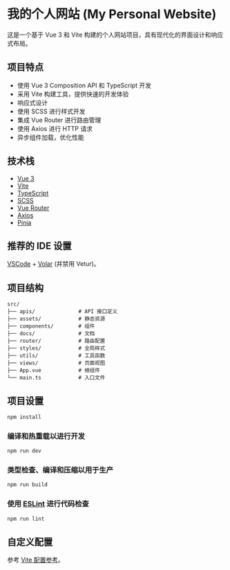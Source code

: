 # 我的个人网站 (My Personal Website)

这是一个基于 Vue 3 和 Vite 构建的个人网站项目，具有现代化的界面设计和响应式布局。

## 项目特点

- 使用 Vue 3 Composition API 和 TypeScript 开发
- 采用 Vite 构建工具，提供快速的开发体验
- 响应式设计
- 使用 SCSS 进行样式开发
- 集成 Vue Router 进行路由管理
- 使用 Axios 进行 HTTP 请求
- 异步组件加载，优化性能

## 技术栈

- [Vue 3](https://v3.cn.vuejs.org/)
- [Vite](https://cn.vitejs.dev/)
- [TypeScript](https://www.typescriptlang.org/)
- [SCSS](https://sass-lang.com/)
- [Vue Router](https://router.vuejs.org/zh/)
- [Axios](https://axios-http.com/)
- [Pinia](https://pinia.vuejs.org/)

## 推荐的 IDE 设置

[VSCode](https://code.visualstudio.com/) + [Volar](https://marketplace.visualstudio.com/items?itemName=Vue.volar) (并禁用 Vetur)。

## 项目结构

```
src/
├── apis/              # API 接口定义
├── assets/            # 静态资源
├── components/        # 组件
├── docs/              # 文档
├── router/            # 路由配置
├── styles/            # 全局样式
├── utils/             # 工具函数
├── views/             # 页面视图
├── App.vue            # 根组件
└── main.ts            # 入口文件
```

## 项目设置

```sh
npm install
```

### 编译和热重载以进行开发

```sh
npm run dev
```

### 类型检查、编译和压缩以用于生产

```sh
npm run build
```

### 使用 [ESLint](https://eslint.org/) 进行代码检查

```sh
npm run lint
```

## 自定义配置

参考 [Vite 配置参考](https://vite.dev/config/)。
